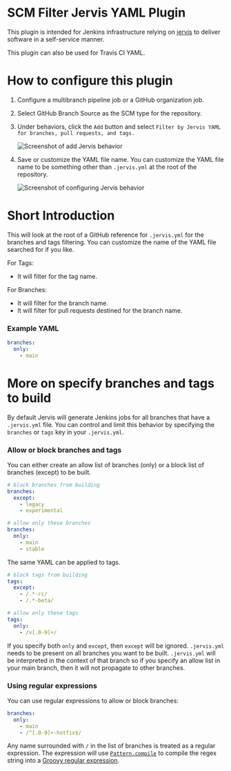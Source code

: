 # SCM Filter Jervis YAML Plugin

This plugin is intended for Jenkins infrastructure relying on [jervis][jervis]
to deliver software in a self-service manner.

This plugin can also be used for Travis CI YAML.

# How to configure this plugin

1. Configure a multibranch pipeline job or a GitHub organization job.
2. Select GitHub Branch Source as the SCM type for the repository.
3. Under behaviors, click the `Add` button and select `Filter by Jervis YAML for
   branches, pull requests, and tags.`

   ![Screenshot of add Jervis behavior][screenshot-add-jervis]

4. Save or customize the YAML file name.  You can customize the YAML file name
   to be something other than `.jervis.yml` at the root of the repository.

   ![Screenshot of configuring Jervis behavior][screenshot-configure-jervis]

[screenshot-add-jervis]: https://user-images.githubusercontent.com/875669/68359670-beb37280-00ea-11ea-8b71-1f19e4d926e9.png
[screenshot-configure-jervis]: https://user-images.githubusercontent.com/875669/68359738-09cd8580-00eb-11ea-9782-c68d218c8b79.png

# Short Introduction

This will look at the root of a GitHub reference for `.jervis.yml` for the
branches and tags filtering.  You can customize the name of the YAML file
searched for if you like.

For Tags:

- It will filter for the tag name.

For Branches:

- It will filter for the branch name.
- It will filter for pull requests destined for the branch name.

### Example YAML

```yaml
branches:
  only:
    - main
```

# More on specify branches and tags to build

By default Jervis will generate Jenkins jobs for all branches that have a
`.jervis.yml` file.  You can control and limit this behavior by specifying the
`branches` or `tags` key in your `.jervis.yml`.

### Allow or block branches and tags

You can either create an allow list of branches (only) or a block list of
branches (except) to be built.

```yaml
# block branches from building
branches:
  except:
    - legacy
    - experimental

# allow only these branches
branches:
  only:
    - main
    - stable
```

The same YAML can be applied to tags.

```yaml
# block tags from building
tags:
  except:
    - /.*-rc/
    - /.*-beta/

# allow only these tags
tags:
  only:
    - /v[.0-9]+/
```

If you specify both `only` and `except`, then `except` will be ignored.
`.jervis.yml` needs to be present on all branches you want to be built.
`.jervis.yml` will be interpreted in the context of that branch so if you
specify an allow list in your main branch, then it will not propagate to other
branches.

### Using regular expressions

You can use regular expressions to allow or block branches:

```yaml
branches:
  only:
    - main
    - /^[.0-9]+-hotfix$/
```

Any name surrounded with `/` in the list of branches is treated as a regular
expression.  The expression will use [`Pattern.compile`][java-pattern] to
compile the regex string into a [Groovy regular expression][groovy-regex].

[groovy-regex]: http://docs.groovy-lang.org/latest/html/documentation/index.html#_regular_expression_operators
[java-pattern]: https://docs.oracle.com/javase/7/docs/api/java/util/regex/Pattern.html#compile%28java.lang.String%29
[jervis]: https://github.com/samrocketman/jervis/wiki
